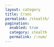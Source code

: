 ```yaml
---
layout: category
title: Стэлс
permalink: /stealth/
pagination: 
  enabled: true
  category: stealth
  permalink: /:num/
---
```

